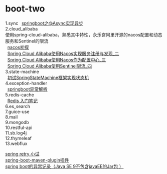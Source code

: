# boot-two
1.sync
  &ensp;[springboot之@Async实现异步](https://my.oschina.net/u/2277632/blog/1942500)  
2.cloud_alibaba   
  使用spring-cloud-alibaba，熟悉其中特性，永乐宫阿里开源的nacos配置和动态服务和Sentinel的限流  
  &ensp;[nacos初探](https://my.oschina.net/u/2277632/blog/3017229)  
  &ensp;[Spring Cloud Alibaba使用Nacos实现服务注册与发现_二](https://my.oschina.net/u/2277632/blog/3017256)  
  &ensp;[Spring Cloud Alibaba使用Nacos作为配置中心_三](https://my.oschina.net/u/2277632/blog/3017424)  
  &ensp;[Spring Cloud Alibaba使用Sentinel限流_四](https://my.oschina.net/u/2277632/blog/3017593)  
3.state-machine    
  &ensp;[初试SpringStateMachine框架实现状态机](https://my.oschina.net/u/2277632/blog/2222995)    
4.exception-handler  
  &ensp;[springboot异常解析 ](https://my.oschina.net/u/2277632/blog/1922188)   
5.redis-cache  
  &ensp;[Redis 入门笔记](https://my.oschina.net/u/2277632/blog/1605274)  
6.es_search  
7.guice-use  
8.mail  
9.mongodb  
10.restful-api  
11.sb.log4j  
12.thymeleaf  
13.webflux  
  
  
  [spring retry 小试](https://my.oschina.net/u/2277632/blog/1858191)  
  [spring-boot-maven-plugin插件](https://my.oschina.net/u/2277632/blog/2967065)    
  [spring boot的异常记录（Java SE 9不包含javaEE的Jar包 ）](https://my.oschina.net/u/2277632/blog/1922027)  
